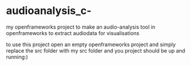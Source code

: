 # audioanalysis_c-
my openframeworks project to make an audio-analysis tool in openframeworks to extract audiodata for visualisations

to use this project open an empty openframeworks project and simply replace the src folder with my src folder and you project should be up and running:)
